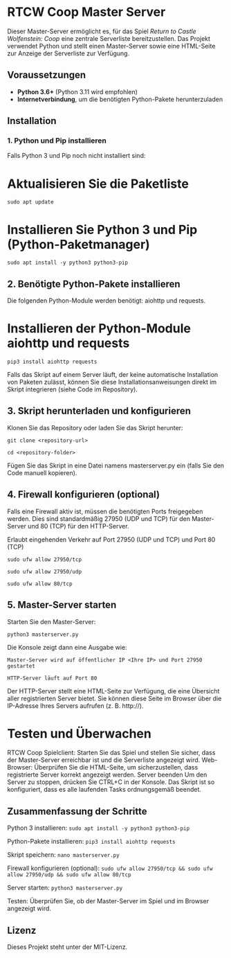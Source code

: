 # RTCW Coop Master Server

Dieser Master-Server ermöglicht es, für das Spiel *Return to Castle Wolfenstein: Coop* eine zentrale Serverliste bereitzustellen. Das Projekt verwendet Python und stellt einen Master-Server sowie eine HTML-Seite zur Anzeige der Serverliste zur Verfügung.

## Voraussetzungen

- **Python 3.6+** (Python 3.11 wird empfohlen)
- **Internetverbindung**, um die benötigten Python-Pakete herunterzuladen

## Installation

### 1. Python und Pip installieren

Falls Python 3 und Pip noch nicht installiert sind:

# Aktualisieren Sie die Paketliste
```sudo apt update```

# Installieren Sie Python 3 und Pip (Python-Paketmanager)
```sudo apt install -y python3 python3-pip```


## 2. Benötigte Python-Pakete installieren
Die folgenden Python-Module werden benötigt: aiohttp und requests.

# Installieren der Python-Module aiohttp und requests
```pip3 install aiohttp requests```

Falls das Skript auf einem Server läuft, der keine automatische Installation von Paketen zulässt, können Sie diese Installationsanweisungen direkt im Skript integrieren (siehe Code im Repository).

## 3. Skript herunterladen und konfigurieren
Klonen Sie das Repository oder laden Sie das Skript herunter:

```git clone <repository-url>```

```cd <repository-folder>```

Fügen Sie das Skript in eine Datei namens masterserver.py ein (falls Sie den Code manuell kopieren).

## 4. Firewall konfigurieren (optional)

Falls eine Firewall aktiv ist, müssen die benötigten Ports freigegeben werden. 
Dies sind standardmäßig 27950 (UDP und TCP) für den Master-Server und 80 (TCP) für den HTTP-Server.


Erlaubt eingehenden Verkehr auf Port 27950 (UDP und TCP) und Port 80 (TCP)

```sudo ufw allow 27950/tcp```

```sudo ufw allow 27950/udp```

```sudo ufw allow 80/tcp```

## 5. Master-Server starten

Starten Sie den Master-Server:

```python3 masterserver.py```

Die Konsole zeigt dann eine Ausgabe wie:

```Master-Server wird auf öffentlicher IP <Ihre IP> und Port 27950 gestartet```

```HTTP-Server läuft auf Port 80```

Der HTTP-Server stellt eine HTML-Seite zur Verfügung, die eine Übersicht aller registrierten Server bietet. Sie können diese Seite im Browser über die IP-Adresse Ihres Servers aufrufen (z. B. http://<Ihre IP>).

# Testen und Überwachen
RTCW Coop Spielclient: Starten Sie das Spiel und stellen Sie sicher, dass der Master-Server erreichbar ist und die Serverliste angezeigt wird.
Web-Browser: Überprüfen Sie die HTML-Seite, um sicherzustellen, dass registrierte Server korrekt angezeigt werden.
Server beenden
Um den Server zu stoppen, drücken Sie CTRL+C in der Konsole. Das Skript ist so konfiguriert, dass es alle laufenden Tasks ordnungsgemäß beendet.

## Zusammenfassung der Schritte
Python 3 installieren: 
```sudo apt install -y python3 python3-pip```

Python-Pakete installieren: 
```pip3 install aiohttp requests```

Skript speichern: 
```nano masterserver.py```

Firewall konfigurieren (optional): 
```sudo ufw allow 27950/tcp && sudo ufw allow 27950/udp && sudo ufw allow 80/tcp```

Server starten: 
```python3 masterserver.py```

Testen: Überprüfen Sie, ob der Master-Server im Spiel und im Browser angezeigt wird.


## Lizenz
Dieses Projekt steht unter der MIT-Lizenz.
